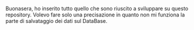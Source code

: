 Buonasera, ho inserito tutto quello che sono riuscito a sviluppare su questo repository. Volevo fare solo una precisazione in quanto non mi funziona la parte di salvataggio dei dati sul DataBase.
